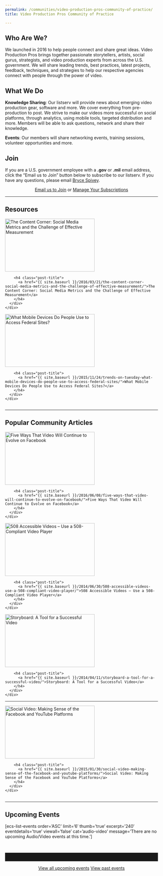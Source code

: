 ```yaml
---
permalink: /communities/video-production-pros-community-of-practice/
title: Video Production Pros Community of Practice

---
```


## Who Are We?

We launched in 2016 to help people connect and share great ideas. Video Production Pros brings together passionate storytellers, artists, social gurus, strategists, and video production experts from across the U.S. government. We will share leading trends, best practices, latest projects, feedback, techniques, and strategies to help our respective agencies connect with people through the power of video.

## What We Do

**Knowledge Sharing**: Our listserv will provide news about emerging video production gear, software and more. We cover everything from pre-production to post. We strive to make our videos more successful on social platforms, through analytics, using mobile tools, targeted distribution and more. Members will be able to ask questions, network and share their knowledge.

**Events**: Our members will share networking events, training sessions, volunteer opportunities and more.

## Join

If you are a U.S. government employee with a **.gov** or **.mil** email address, click the “Email us to Join” button below to subscribe to our listserv. If you have any questions, please email <a href="mailto:Kevin.Spivey@cfpb.gov?subject=Join Video Production Pros" target="_blank">Bryce Spivey</a>.

<div style="text-align: center">
  <a class="button" href="mailto:Kevin.Spivey@cfpb.gov?subject=Join Video Production Pros">Email us to Join</a> or <a class="button" href="{{ site.baseurl }}/communities/manage-your-listserv-subscription/">Manage Your Subscriptions</a>
</div>

<hr style="color: white;border-style: none" />

## Resources

<div class="one-third first">
  <div id="featured-page-20" class="widget widget-2 featuredpage">
    <div class="widget-wrap">
      <div class="post clearfix">
        <div class="featpage-image">
          <a title="Permanent Link to The Content Corner: Social Media Metrics and the Challenge of Effective Measurement" href="{{ site.baseurl }}/2016/03/21/the-content-corner-social-media-metrics-and-the-challenge-of-effective-measurement/" rel="bookmark"><img class="thumbnail" title="The Content Corner: Social Media Metrics and the Challenge of Effective Measurement" src="//www.digitalgov.gov/files/2016/07/featured-hp-348-x-226-Icons-for-marketing-management-analytics-robuart-iStock-Thinkstock-489809491.jpg" alt="The Content Corner: Social Media Metrics and the Challenge of Effective Measurement" width="295" height="174" /></a>
        </div>
        
        <h4 class="post-title">
          <a href="{{ site.baseurl }}/2016/03/21/the-content-corner-social-media-metrics-and-the-challenge-of-effective-measurement/">The Content Corner: Social Media Metrics and the Challenge of Effective Measurement</a>
        </h4>
      </div>
    </div>
  </div>
</div>

<div class="one-third">
  <div id="featured-page-20" class="widget widget-2 featuredpage">
    <div class="widget-wrap">
      <div class="post clearfix">
        <div class="featpage-image">
          <a title="Permanent Link to What Mobile Devices Do People Use to Access Federal Sites?" href="{{ site.baseurl }}/2015/11/24/trends-on-tuesday-what-mobile-devices-do-people-use-to-access-federal-sites/" rel="bookmark"><img class="thumbnail" title="What Mobile Devices Do People Use to Access Federal Sites?" src="//www.digitalgov.gov/files/2016/07/featured-hp-348-x-226-3D-mobile-smart-phone-and-chart-pie-everythingpossible-iStock-Thinkstock-453448349.jpg" alt="What Mobile Devices Do People Use to Access Federal Sites?" width="295" height="174" /></a>
        </div>
        
        <h4 class="post-title">
          <a href="{{ site.baseurl }}/2015/11/24/trends-on-tuesday-what-mobile-devices-do-people-use-to-access-federal-sites/">What Mobile Devices Do People Use to Access Federal Sites?</a>
        </h4>
      </div>
    </div>
  </div>
</div>

<div class="one-fifth">
  <img class="alignnone size-full wp-image-3552" src="https://www.digitalgov.gov/files/2014/05/1-x-1-spacer.gif" alt="image placeholder" width="295" height="1" />
</div>

<hr style="color: white;border-style: none" />

## Popular Community Articles

<div class="one-third first">
  <div id="featured-page-20" class="widget widget-2 featuredpage">
    <div class="widget-wrap">
      <div class="post clearfix">
        <div class="featpage-image">
          <a title="Permanent Link to Five Ways That Video Will Continue to Evolve on Facebook" href="{{ site.baseurl }}/2016/06/08/five-ways-that-video-will-continue-to-evolve-on-facebook/" rel="bookmark"><img class="thumbnail" title="Five Ways That Video Will Continue to Evolve on Facebook" src="//www.digitalgov.gov/files/2016/07/featured-hp-348-x-226-Media-technology-internet-online-communication-and-telecommunication-network-concept-cybrain-iStock-Thinkstock-524722954.jpg" alt="Five Ways That Video Will Continue to Evolve on Facebook" width="295" height="174" /></a>
        </div>
        
        <h4 class="post-title">
          <a href="{{ site.baseurl }}/2016/06/08/five-ways-that-video-will-continue-to-evolve-on-facebook/">Five Ways That Video Will Continue to Evolve on Facebook</a>
        </h4>
      </div>
    </div>
  </div>
</div>

<div class="one-third">
  <div id="featured-page-20" class="widget widget-2 featuredpage">
    <div class="widget-wrap">
      <div class="post clearfix">
        <div class="featpage-image">
          <a title="Permanent Link to 508 Accessible Videos – Use a 508-Compliant Video Player" href="{{ site.baseurl }}/2014/06/30/508-accessible-videos-use-a-508-compliant-video-player/" rel="bookmark"><img class="thumbnail" title="508 Accessible Videos – Use a 508-Compliant Video Player" src="//www.digitalgov.gov/files/2016/07/featured-hp-348-x-226-USCIS-The-Citizenship-Interview-and-Test-on-YouTube-player.jpg" alt="508 Accessible Videos – Use a 508-Compliant Video Player" width="295" height="174" /></a>
        </div>
        
        <h4 class="post-title">
          <a href="{{ site.baseurl }}/2014/06/30/508-accessible-videos-use-a-508-compliant-video-player/">508 Accessible Videos – Use a 508-Compliant Video Player</a>
        </h4>
      </div>
    </div>
  </div>
</div>

<div class="one-third">
  <div id="featured-page-20" class="widget widget-2 featuredpage">
    <div class="widget-wrap">
      <div class="post clearfix">
        <div class="featpage-image">
          <a title="Permanent Link to Storyboard: A Tool for a Successful Video" href="{{ site.baseurl }}/2014/04/11/storyboard-a-tool-for-a-successful-video/" rel="bookmark"><img class="thumbnail" title="Storyboard: A Tool for a Successful Video" src="//www.digitalgov.gov/files/2016/07/featured-hp-348-x-226-Storyboard-template-for-film-story-vectortatu-iStock-Thinkstock-540603270.jpg" alt="Storyboard: A Tool for a Successful Video" width="295" height="174" /></a>
        </div>
        
        <h4 class="post-title">
          <a href="{{ site.baseurl }}/2014/04/11/storyboard-a-tool-for-a-successful-video/">Storyboard: A Tool for a Successful Video</a>
        </h4>
      </div>
    </div>
  </div>
</div>

<hr style="color: white;border-style: none" />

<div class="one-third first">
  <div id="featured-page-20" class="widget widget-2 featuredpage">
    <div class="widget-wrap">
      <div class="post clearfix">
        <div class="featpage-image">
          <a title="Permanent Link to Social Video: Making Sense of the Facebook and YouTube Platforms" href="{{ site.baseurl }}/2015/01/30/social-video-making-sense-of-the-facebook-and-youtube-platforms/" rel="bookmark"><img class="thumbnail" title="Social Video: Making Sense of the Facebook and YouTube Platforms" src="//www.digitalgov.gov/files/2016/07/featured-hp-348-x-226-Rubicks-Cube-with-social-media-logos-Anatoliy-Babiy-iStock-Editorial-Thinkstock-458288593.jpg" alt="Social Video: Making Sense of the Facebook and YouTube Platforms" width="295" height="174" /></a>
        </div>
        
        <h4 class="post-title">
          <a href="{{ site.baseurl }}/2015/01/30/social-video-making-sense-of-the-facebook-and-youtube-platforms/">Social Video: Making Sense of the Facebook and YouTube Platforms</a>
        </h4>
      </div>
    </div>
  </div>
</div>

<div class="one-third">
  <img class="alignnone size-full wp-image-3552" src="https://www.digitalgov.gov/files/2014/05/1-x-1-spacer.gif" alt="image placeholder" width="348" height="1" />
</div>

<div class="one-third">
  <img class="alignnone size-full wp-image-3552" src="https://www.digitalgov.gov/files/2014/05/1-x-1-spacer.gif" alt="image placeholder" width="348" height="1" />
</div>

<hr style="color: white;border-style: none" />

## **Upcoming Events**

[ecs-list-events order=&#8217;ASC&#8217; limit=&#8217;6&#8242; thumb=&#8217;true&#8217; excerpt=&#8217;240&#8242; eventdetails=&#8217;true&#8217; viewall=&#8217;false&#8217; cat=&#8217;audio-video&#8217; message=&#8217;There are no upcoming Audio/Video events at this time.&#8217;]

&nbsp;

<hr style="border: none;height: 2em" />

<p style="text-align: center">
  <a class="button" href="{{ site.baseurl }}/events/">View all upcoming events</a> <a class="button" href="{{ site.baseurl }}/video-library/">View past events</a>
</p>